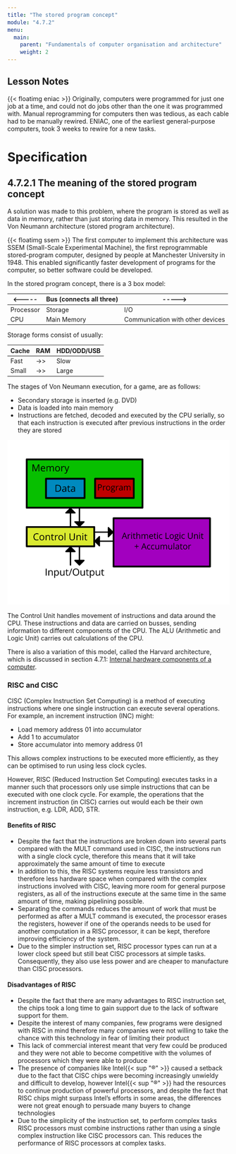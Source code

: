 ```yaml
---
title: "The stored program concept"
module: "4.7.2"
menu:
  main:
    parent: "Fundamentals of computer organisation and architecture"
    weight: 2
---
```


## Lesson Notes
{{< floatimg eniac >}}
Originally, computers were programmed for just one job at a time, and could not do jobs other than the one it was programmed with. Manual reprogramming for computers then was tedious, as each cable had to be manually rewired. ENIAC, one of the earliest general-purpose computers, took 3 weeks to rewire for a new tasks. 

# Specification

## 4.7.2.1 The meaning of the stored program concept
A solution was made to this problem, where the program is stored as well as data in memory, rather than just storing data in memory. This resulted in the Von Neumann architecture (stored program architecture).

{{< floatimg ssem >}}
The first computer to implement this architecture was SSEM (Small-Scale Experimental Machine), the first reprogrammable stored-program computer, designed by people at Manchester University in 1948. This enabled significantly faster development of programs for the computer, so better software could be developed.

In the stored program concept, there is a 3 box model:

<-----|Bus (connects all three)|----->
---|---|---
Processor|Storage|I/O
CPU|Main Memory|Communication with other devices

Storage forms consist of usually:

Cache|RAM|HDD/ODD/USB
---|---|---
Fast|->>|Slow
Small|->>|Large

The stages of Von Neumann execution, for a game, are as follows:

- Secondary storage is inserted (e.g. DVD)
- Data is loaded into main memory
- Instructions are fetched, decoded and executed by the CPU serially, so that each instruction is executed after previous instructions in the order they are stored

![Von Neumann Architectural Diagram](von-neumann.svg)

The Control Unit handles movement of instructions and data around the CPU. These instructions and data are carried on busses, sending information to different components of the CPU. The ALU (Arithmetic and Logic Unit) carries out calculations of the CPU.

There is also a variation of this model, called the Harvard architecture, which is discussed in section 4.7.1: [Internal hardware components of a computer](/docs/4/7/internalcomponents/).

### RISC and CISC
CISC (Complex Instruction Set Computing) is a method of executing instructions where one single instruction can execute several operations. For example, an increment instruction (INC) might:

- Load memory address 01 into accumulator
- Add 1 to accumulator
- Store accumulator into memory address 01

This allows complex instructions to be executed more efficiently, as they can be optimised to run using less clock cycles.

However, RISC (Reduced Instruction Set Computing) executes tasks in a manner such that processors only use simple instructions that can be executed with one clock cycle. For example, the operations that the increment instruction (in CISC) carries out would each be their own instruction, e.g. LDR, ADD, STR.

#### Benefits of RISC
- Despite the fact that the instructions are broken down into several parts compared with the MULT command used in CISC, the instructions run with a single clock cycle, therefore this means that it will take approximately the same amount of time to execute
- In addition to this, the RISC systems require less transistors and therefore less hardware space when compared with the complex instructions involved with CISC, leaving more room for general purpose registers, as all of the instructions execute at the same time in the same amount of time, making pipelining possible.
- Separating the commands reduces the amount of work that must be performed as after a MULT command is executed, the processor erases the registers, however if one of the operands needs to be used for another computation in a RISC processor, it can be kept, therefore improving efficiency of the system.
- Due to the simpler instruction set, RISC processor types can run at a lower clock speed but still beat CISC processors at simple tasks. Consequently, they also use less power and are cheaper to manufacture than CISC processors.

#### Disadvantages of RISC
- Despite the fact that there are many advantages to RISC instruction set, the chips took a long time to gain support due to the lack of software support for them.
- Despite the interest of many companies, few programs were designed with RISC in mind therefore many companies were not willing to take the chance with this technology in fear of limiting their product
- This lack of commercial interest meant that very few could be produced and they were not able to become competitive with the volumes of processors which they were able to produce
- The presence of companies like Intel{{< sup "®" >}} caused a setback due to the fact that CISC chips were becoming increasingly unwieldy and difficult to develop, however Intel{{< sup "®" >}} had the resources to continue production of powerful processors, and despite the fact that RISC chips might surpass Intel’s efforts in some areas, the differences were not great enough to persuade many buyers to change technologies
- Due to the simplicity of the instruction set, to perform complex tasks RISC processors must combine instructions rather than using a single complex instruction like CISC processors can. This reduces the performance of RISC processors at complex tasks.
